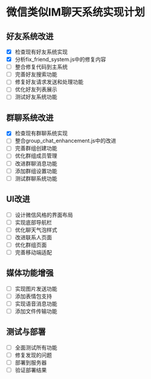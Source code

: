 # 微信类似IM聊天系统实现计划

## 好友系统改进
- [x] 检查现有好友系统实现
- [x] 分析fix_friend_system.js中的修复内容
- [ ] 整合修复代码到主系统
- [ ] 完善好友搜索功能
- [ ] 修复好友请求发送和处理功能
- [ ] 优化好友列表展示
- [ ] 测试好友系统功能

## 群聊系统改进
- [x] 检查现有群聊系统实现
- [ ] 整合group_chat_enhancement.js中的改进
- [ ] 完善群组创建功能
- [ ] 优化群组成员管理
- [ ] 改进群聊消息功能
- [ ] 添加群组设置功能
- [ ] 测试群聊系统功能

## UI改进
- [ ] 设计微信风格的界面布局
- [ ] 实现底部导航栏
- [ ] 优化聊天气泡样式
- [ ] 改进联系人页面
- [ ] 优化群组页面
- [ ] 完善移动端适配

## 媒体功能增强
- [ ] 实现图片发送功能
- [ ] 添加表情包支持
- [ ] 实现语音消息功能
- [ ] 添加文件传输功能

## 测试与部署
- [ ] 全面测试所有功能
- [ ] 修复发现的问题
- [ ] 部署到服务器
- [ ] 验证部署结果

